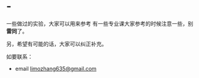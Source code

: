 # -
一些做过的实验，大家可以用来参考
有一些专业课大家参考的时候注意一些，别**雷同**了。

另，希望有可能的话，大家可以纠正补充。 

如要联系：
- email  limozhang635@gmail.com
